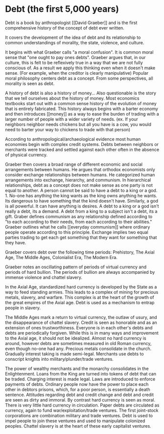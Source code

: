 # Debt (the first 5,000 years)
Debt is a book by anthropologist [[David Graeber]] and is the first comprehensive history of the concept of debt ever written.

It covers the development of the idea of debt and its relationship to common understandings of morality, the state, violence, and culture. 

It begins with what Graeber calls "a moral confusion". It is common moral sense that "one ought to pay ones debts". Graeber argues that, in our culture, this is felt to be reflexively true in a way that we are not fully conscious of. As a result we apply this thinking even when it doesn't make sense. (For example, when the creditor is clearly manipulative) Popular moral philosophy centers debt as a concept. From some perspectives, all morality is seen as debt.

A history of debt is also a history of money...
Also questionable is the story that we tell ourselves about the history of money. Most economics textbooks start out with a common sense history of the evolution of money that is entirely fabricated. This history always begins with a barter economy and then introduces [[money]] as a way to ease the burden of trading with a larger number of people with a wider variety of needs. (ex. If your neighbors neighbor needs chickens but all you have is a cow, you would need to barter your way to chickens to trade with that person)

According to anthropological/archaeological evidence most human economies begin with complex credit systems. Debts between neighbors or merchants were tracked and settled against each other often in the absence of physical currency.

Graeber then covers a broad range of different economic and social arrangements between humans.
He argues that orthodox economists only consider exchange relationships between humans. He categorized human arrangements into exchange, hierarchy, and communism.
In hierarchical relationships, debt as a concept does not make sense as one party is not equal to another. A person cannot be said to have a debt to a king or a god. 1. No-one has anything the king wants as the king owns anything he wants. Its dangerous to have something that the kind doesn't have. Similarly, a god is all powerful. It can have anything is desires. A debt to a king or a god isn't really a debt, its a demand. A debt from a king to a subject isn't a debt, its a gift.
Graber defines communism as any relationship defined according to "to each according to their needs, from each according to their abilities." Graeber outlines what he calls [[everyday communism]] where ordinary people operate according to this principle. 
Exchange implies two equal parties trading to get each get something that they want for something that they have.


Graeber covers debt over the following time periods: Prehistory, The Axial Age, The Middle Ages, Colonialist Era, The Modern Era.

Graeber notes an oscillating pattern of periods of virtual currency and periods of hard bullion. The periods of bullion are always accompanied by immense violence and chattel slavery.

In the Axial Age, standardized hard currency is developed by the State as a way to feed standing armies. This leads to a complex of mining for precious metals, slavery, and warfare. This complex is at the heart of the growth of the great empires of the Axial age. Debt is used as a mechanism to entrap people in slavery.

The Middle Ages mark a return to virtual currency, the outlaw of usury, and the disappearance of chattel slavery. Credit is seen as honorable and as an extension of ones trustworthiness. Everyone is in each other's debts and debts are periodically forgiven. While this is in many ways and improvement to the Axial age, it should not be idealized. Almost no hard currency is around, however debts are sometimes measured in old Roman currency, even though no-one had any. Precious metals consolidate in the church. Gradually interest taking is made semi-legal. Merchants use debts to conscript knights into military/plunder/trade ventures.

The power of wealthy merchants and the monarchy consolidates in the Enlightenment. Loans from the King are turned into tokens of debt that can be traded. Charging interest is made legal. Laws are introduced to enforce payments of debts. Ordinary people now have the power to place each other in debtors prisons, which, for a poor person, is essentially a death sentence. Attitudes regarding debt and credit change and debt and credit are seen as dirty and immoral. By contrast hard currency is seen as moral. There is very little hard currency in circulation.
Paper debts are circulated as currency, again to fund war/exploitation/trade ventures. The first joint-stock corporations are combination military and trade ventures. Debt is used to impel people to join these ventures and used to manipulate colonized peoples. Chattel slavery is at the heart of these early capitalist ventures.



